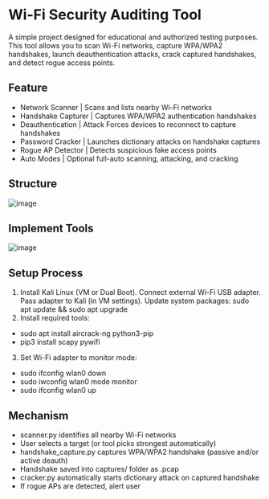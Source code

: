 # Wi-Fi Security Auditing Tool

A simple project designed for educational and authorized testing purposes. This tool allows you to scan Wi-Fi networks, capture WPA/WPA2 handshakes, launch deauthentication attacks, crack captured handshakes, and detect rogue access points.

## Feature
- Network Scanner	| Scans and lists nearby Wi-Fi networks
- Handshake Capturer	| Captures WPA/WPA2 authentication handshakes
- Deauthentication | Attack	Forces devices to reconnect to capture handshakes
- Password Cracker	| Launches dictionary attacks on handshake captures
- Rogue AP Detector	| Detects suspicious fake access points
- Auto Modes	| Optional full-auto scanning, attacking, and cracking

## Structure
![image](https://github.com/user-attachments/assets/b7c4ddfb-ecd2-45d3-8c44-0e750a8e71f0)

## Implement Tools
![image](https://github.com/user-attachments/assets/bba8790b-9dab-457b-bab7-8b3910160b85)

## Setup Process
1. Install Kali Linux (VM or Dual Boot). Connect external Wi-Fi USB adapter. Pass adapter to Kali (in VM settings). Update system packages: sudo apt update && sudo apt upgrade
2. Install required tools:
- sudo apt install aircrack-ng python3-pip
- pip3 install scapy pywifi

3. Set Wi-Fi adapter to monitor mode:
- sudo ifconfig wlan0 down
- sudo iwconfig wlan0 mode monitor
- sudo ifconfig wlan0 up

## Mechanism
- scanner.py identifies all nearby Wi-Fi networks
- User selects a target (or tool picks strongest automatically)
- handshake_capture.py captures WPA/WPA2 handshake (passive and/or active deauth)
- Handshake saved into captures/ folder as .pcap
- cracker.py automatically starts dictionary attack on captured handshake
- If rogue APs are detected, alert user
